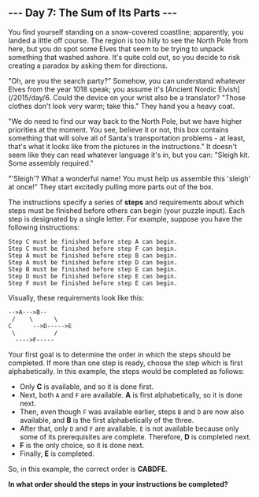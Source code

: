## --- Day 7: The Sum of Its Parts ---
You find yourself standing on a snow-covered coastline; apparently, you landed a little off course. The region is too hilly to see the North Pole from here, but you do spot some Elves that seem to be trying to unpack something that washed ashore. It's quite cold out, so you decide to risk creating a paradox by asking them for directions.
 
"Oh, are you the search party?" Somehow, you can understand whatever Elves from the year 1018 speak; you assume it's [Ancient Nordic Elvish](/2015/day/6. Could the device on your wrist also be a translator? "Those clothes don't look very warm; take this." They hand you a heavy coat.
 
"We do need to find our way back to the North Pole, but we have higher priorities at the moment. You see, believe it or not, this box contains something that will solve all of Santa's transportation problems - at least, that's what it looks like from the pictures in the instructions." It doesn't seem like they can read whatever language it's in, but you can: "Sleigh kit. Some assembly required."
 
"'Sleigh'? What a wonderful name! You must help us assemble this 'sleigh' at once!" They start excitedly pulling more parts out of the box.
 
The instructions specify a series of **steps** and requirements about which steps must be finished before others can begin (your puzzle input). Each step is designated by a single letter. For example, suppose you have the following instructions:
 
```
Step C must be finished before step A can begin.
Step C must be finished before step F can begin.
Step A must be finished before step B can begin.
Step A must be finished before step D can begin.
Step B must be finished before step E can begin.
Step D must be finished before step E can begin.
Step F must be finished before step E can begin.
```
 
Visually, these requirements look like this:
 
```
-->A--->B--
 /    \      \
C      -->D----->E
 \           /
  ---->F-----
```
 
Your first goal is to determine the order in which the steps should be completed. If more than one step is ready, choose the step which is first alphabetically. In this example, the steps would be completed as follows:
 
- Only **C** is available, and so it is done first.
- Next, both `A` and `F` are available. **A** is first alphabetically, so it is done next.
- Then, even though `F` was available earlier, steps `B` and `D` are now also available, and **B** is the first alphabetically of the three.
- After that, only `D` and `F` are available. `E` is not available because only some of its prerequisites are complete. Therefore, **D** is completed next.
- **F** is the only choice, so it is done next.
- Finally, **E** is completed.
 
So, in this example, the correct order is **CABDFE**.
 
**In what order should the steps in your instructions be completed?**
 